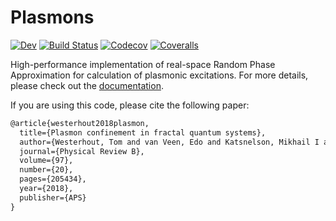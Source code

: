 # Plasmons

[![Dev](https://img.shields.io/badge/docs-dev-blue.svg)](https://twesterhout.github.io/Plasmons.jl/dev)
[![Build Status](https://travis-ci.com/twesterhout/Plasmons.jl.svg?branch=master)](https://travis-ci.com/twesterhout/Plasmons.jl)
[![Codecov](https://codecov.io/gh/twesterhout/Plasmons.jl/branch/master/graph/badge.svg)](https://codecov.io/gh/twesterhout/Plasmons.jl)
[![Coveralls](https://coveralls.io/repos/github/twesterhout/Plasmons.jl/badge.svg?branch=master)](https://coveralls.io/github/twesterhout/Plasmons.jl?branch=master)

High-performance implementation of real-space Random Phase Approximation for
calculation of plasmonic excitations. For more details, please check out the
[documentation](https://twesterhout.github.io/Plasmons.jl/dev).

If you are using this code, please cite the following paper:
```tex
@article{westerhout2018plasmon,
  title={Plasmon confinement in fractal quantum systems},
  author={Westerhout, Tom and van Veen, Edo and Katsnelson, Mikhail I and Yuan, Shengjun},
  journal={Physical Review B},
  volume={97},
  number={20},
  pages={205434},
  year={2018},
  publisher={APS}
}
```
